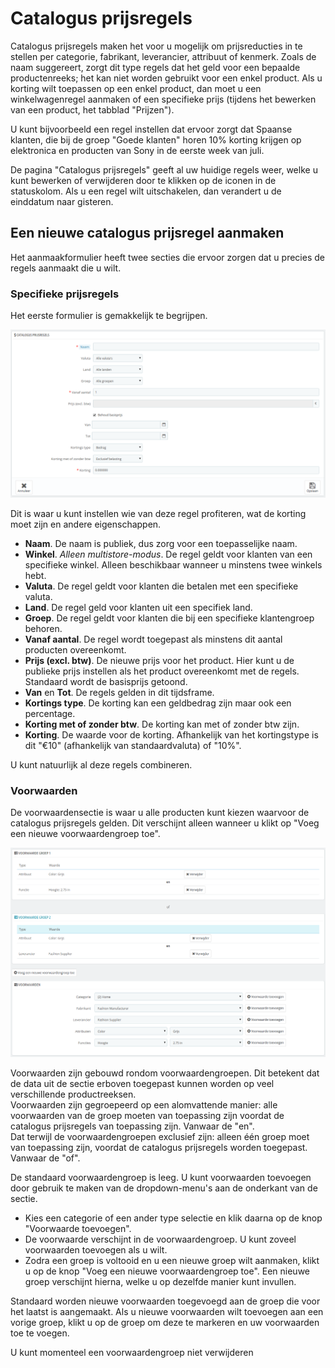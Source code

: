 # Catalogus prijsregels

Catalogus prijsregels maken het voor u mogelijk om prijsreducties in te stellen per categorie, fabrikant, leverancier, attribuut of kenmerk. Zoals de naam suggereert, zorgt dit type regels dat het geld voor een bepaalde productenreeks; het kan niet worden gebruikt voor een enkel product. Als u korting wilt toepassen op een enkel product, dan moet u een winkelwagenregel aanmaken of een specifieke prijs (tijdens het bewerken van een product, het tabblad "Prijzen").

U kunt bijvoorbeeld een regel instellen dat ervoor zorgt dat Spaanse klanten, die bij de groep "Goede klanten" horen 10% korting krijgen op elektronica en producten van Sony in de eerste week van juli.

De pagina "Catalogus prijsregels" geeft al uw huidige regels weer, welke u kunt bewerken of verwijderen door te klikken op de iconen in de statuskolom. Als u een regel wilt uitschakelen, dan verandert u de einddatum naar gisteren.

## Een nieuwe catalogus prijsregel aanmaken <a href="#catalogusprijsregels-eennieuwecatalogusprijsregelaanmaken" id="catalogusprijsregels-eennieuwecatalogusprijsregelaanmaken"></a>

Het aanmaakformulier heeft twee secties die ervoor zorgen dat u precies de regels aanmaakt die u wilt.

### Specifieke prijsregels <a href="#catalogusprijsregels-specifiekeprijsregels" id="catalogusprijsregels-specifiekeprijsregels"></a>

Het eerste formulier is gemakkelijk te begrijpen.

![](../../../.gitbook/assets/40534166.png)

Dit is waar u kunt instellen wie van deze regel profiteren, wat de korting moet zijn en andere eigenschappen.

* **Naam**. De naam is publiek, dus zorg voor een toepasselijke naam.
* **Winkel**. _Alleen multistore-modus_. De regel geldt voor klanten van een specifieke winkel. Alleen beschikbaar wanneer u minstens twee winkels hebt.
* **Valuta**. De regel geldt voor klanten die betalen met een specifieke valuta.
* **Land**. De regel geld voor klanten uit een specifiek land.
* **Groep**. De regel geldt voor klanten die bij een specifieke klantengroep behoren.
* **Vanaf aantal**. De regel wordt toegepast als minstens dit aantal producten overeenkomt.
* **Prijs (excl. btw)**. De nieuwe prijs voor het product. Hier kunt u de publieke prijs instellen als het product overeenkomt met de regels. Standaard wordt de basisprijs getoond.
* **Van** en **Tot**. De regels gelden in dit tijdsframe.
* **Kortings type**. De korting kan een geldbedrag zijn maar ook een percentage.
* **Korting met of zonder btw**. De korting kan met of zonder btw zijn.
* **Korting**. De waarde voor de korting. Afhankelijk van het kortingstype is dit "€10" (afhankelijk van standaardvaluta) of "10%".

U kunt natuurlijk al deze regels combineren.

### Voorwaarden <a href="#catalogusprijsregels-voorwaarden" id="catalogusprijsregels-voorwaarden"></a>

De voorwaardensectie is waar u alle producten kunt kiezen waarvoor de catalogus prijsregels gelden. Dit verschijnt alleen wanneer u klikt op "Voeg een nieuwe voorwaardengroep toe".

![](../../../.gitbook/assets/40534167.png)

Voorwaarden zijn gebouwd rondom voorwaardengroepen. Dit betekent dat de data uit de sectie erboven toegepast kunnen worden op veel verschillende productreeksen.\
Voorwaarden zijn gegroepeerd op een alomvattende manier: alle voorwaarden van de groep moeten van toepassing zijn voordat de catalogus prijsregels van toepassing zijn. Vanwaar de "en".\
Dat terwijl de voorwaardengroepen exclusief zijn: alleen één groep moet van toepassing zijn, voordat de catalogus prijsregels worden toegepast. Vanwaar de "of".

De standaard voorwaardengroep is leeg. U kunt voorwaarden toevoegen door gebruik te maken van de dropdown-menu's aan de onderkant van de sectie.

* Kies een categorie of een ander type selectie en klik daarna op de knop "Voorwaarde toevoegen".
* De voorwaarde verschijnt in de voorwaardengroep. U kunt zoveel voorwaarden toevoegen als u wilt.
* Zodra een groep is voltooid en u een nieuwe groep wilt aanmaken, klikt u op de knop "Voeg een nieuwe voorwaardengroep toe". Een nieuwe groep verschijnt hierna, welke u op dezelfde manier kunt invullen.

Standaard worden nieuwe voorwaarden toegevoegd aan de groep die voor het laatst is aangemaakt. Als u nieuwe voorwaarden wilt toevoegen aan een vorige groep, klikt u op de groep om deze te markeren en uw voorwaarden toe te voegen.

U kunt momenteel een voorwaardengroep niet verwijderen
